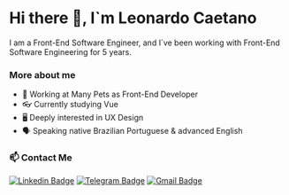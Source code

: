 # Hi there 👋, I`m Leonardo Caetano

I am a Front-End Software Engineer, and I`ve been working with Front-End Software Engineering for 5 years.   

### More about me
- 💼 Working at Many Pets as Front-End Developer
- 👓 Currently studying Vue
- 🖥️ Deeply interested in UX Design
- 🗣 Speaking native Brazilian Portuguese & advanced English

### 📫 Contact Me

[![Linkedin Badge](https://img.shields.io/badge/-LinkedIn-blue?style=flat-square&logo=Linkedin&logoColor=white&link=https://www.linkedin.com/in/leonardoszct/)](https://www.linkedin.com/in/leonardoszct/)
[![Telegram Badge](https://img.shields.io/badge/-Telegram-1ca0f1?style=flat-square&labelColor=1ca0f1&logo=telegram&logoColor=white&link=https://t.me/leonardoszct)](https://t.me/leonardoszct)
[![Gmail Badge](https://img.shields.io/badge/Gmail-D14836?style=style=flat-square&logo=gmail&logoColor=white&link=mailto:leonardoszct@gmail.com)](mailto:leonardoszct@gmail.com)
